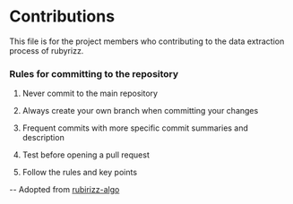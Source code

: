 # Contributions
This file is for the project members who contributing to the data extraction process of rubyrizz. 

### Rules for committing to the repository

1. Never commit to the main repository

2. Always create your own branch when committing your changes

3. Frequent commits with more specific commit summaries and description

4. Test before opening a pull request

5. Follow the rules and key points

-- Adopted from [rubirizz-algo](https://github.com/niharsaketh20/RubiRizz-Algo/tree/main)

